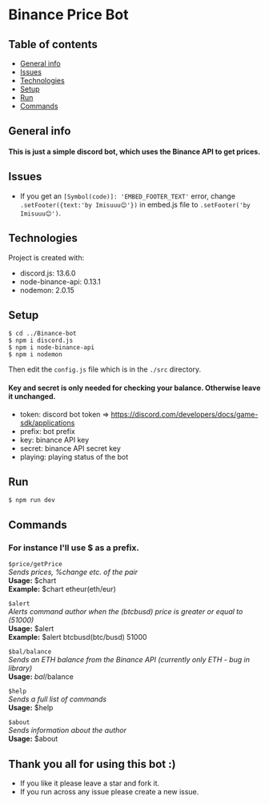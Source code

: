 <h1>Binance Price Bot</h1>

## Table of contents
* [General info](#general-info)
* [Issues](#issues)
* [Technologies](#technologies)
* [Setup](#setup)
* [Run](#run)
* [Commands](#commands)


## General info
<h4>This is just a simple discord bot, which uses the Binance API to get prices.</h4>

## Issues
* If you get an `[Symbol(code)]: 'EMBED_FOOTER_TEXT'` error, change `.setFooter({text:'by Imisuuu😊'})` in embed.js file to `.setFooter('by Imisuuu😊')`.

## Technologies
Project is created with:
* discord.js: 13.6.0
* node-binance-api: 0.13.1
* nodemon: 2.0.15

## Setup
```
$ cd ../Binance-bot
$ npm i discord.js
$ npm i node-binance-api
$ npm i nodemon
```
Then edit the `config.js` file which is in the `./src` directory.

<h4>Key and secret is only needed for checking your balance. Otherwise leave it unchanged.</h4>

* token: discord bot token => https://discord.com/developers/docs/game-sdk/applications
* prefix: bot prefix
* key: binance API key
* secret: binance API secret key
* playing: playing status of the bot

## Run
```
$ npm run dev
```

## Commands
<h3>For instance I'll use $ as a prefix.</h3>

`$price/getPrice`
</br>_Sends prices, %change etc. of the pair_
</br>**Usage:** $chart <pair>
</br>**Example:** $chart etheur(eth/eur)

`$alert`
</br>_Alerts command author when the (btcbusd) price is greater or equal to (51000)_
</br>**Usage:** $alert <pair> <alert price>
</br>**Example:** $alert btcbusd(btc/busd) 51000

`$bal/balance`
</br>_Sends an ETH balance from the Binance API (currently only ETH - bug in library)_
</br>**Usage:** $bal/$balance

`$help`
</br>_Sends a full list of commands_
</br>**Usage:** $help

`$about`
</br>_Sends information about the author_
</br>**Usage:** $about


## Thank you all for using this bot :)
* If you like it please leave a star and fork it.
* If you run across any issue please create a new issue.
